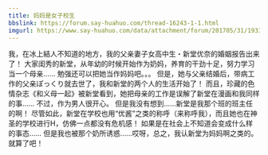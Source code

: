 ```yaml
---
title: 妈妈是女子校生
bbslink: https://forum.say-huahuo.com/thread-16243-1-1.html
imgurl: https://www.say-huahuo.com/data/attachment/forum/201705/31/193306pnb82o9ms222cgn2.jpg
---
```


我，在冰上結人不知道的地方，我的父亲妻子女高中生・新堂优奈的婚姻报告出来了！
大家闺秀的新堂，从年幼的时候开始作为奶妈，养育的干劲十足，努力学习当一个母亲……
勉强还可以把她当作妈妈吧。。。
但是，她与父亲结婚后，带病工作的父亲ぽっくり就去世了，我和新堂的两个人的生活开始了！
而且，珍藏的色情杂志《和义母一起》被新堂看到，她把母亲的工作是误解了新堂在漫画和我同样的事……
不过，作为男人很开心。
但是我没有想到……新堂是我那个班的班主任的啊！
尽管如此，新堂在学校也用“优酱”之类的称呼（来称呼我），而且她也在神圣的学校进行H，仿佛一点都没有危机感！
如果是在社会上不知道会变成什么样的事态……
但是我也被那个奶所诱惑……哎呀，总之，我认新堂为妈妈啊之类的。就算了吧！<!--more-->
